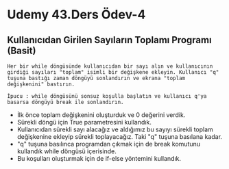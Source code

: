 # Udemy 43.Ders Ödev-4

## Kullanıcıdan Girilen Sayıların Toplamı Programı (Basit)
```
Her bir while döngüsünde kullanıcıdan bir sayı alın ve kullanıcının girdiği sayıları "toplam" isimli bir değişkene ekleyin. Kullanıcı "q" tuşuna bastığı zaman döngüyü sonlandırın ve ekrana "toplam değişkenini" bastırın.

İpucu : while döngüsünü sonsuz koşulla başlatın ve kullanıcı q'ya basarsa döngüyü break ile sonlandırın.
```
* İlk önce toplam değişkenini oluşturduk ve 0  değerini verdik.
* Sürekli döngü için True parametresini kullandık.
* Kullanıcıdan sürekli sayı alacağız ve aldığımız bu sayıyı sürekli toplam değişkenine ekleyip sürekli toplayacağız. Taki "q" tuşuna basılana kadar.
* "q" tuşuna basılınca programdan çıkmak için de break komutunu kullandık while döngüsü içerisinde.
* Bu koşulları oluşturmak için de if-else yöntemini kullandık.